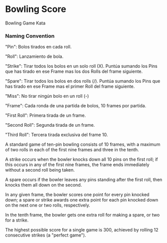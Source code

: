 # Bowling Score
Bowling Game Kata

### Naming Convention

"Pin": Bolos tirados en cada roll.

"Roll": Lanzamiento de bola.

"Strike": Tirar todos los bolos en un solo roll (X). Puntúa sumando los Pins que has tirado en ese Frame mas los dos Rolls del frame siguiente.

"Spare": Tirar todos los bolos en dos rolls (/). Puntúa sumando los Pins que has tirado en ese Frame mas el primer Roll del frame siguiente.

"Miss": No tirar ningún bolo en un roll (-)

"Frame": Cada ronda de una partida de bolos, 10 frames por partida.

"First Roll": Primera tirada de un frame.

"Second Roll": Segunda tirada de un frame.

"Third Roll": Tercera tirada exclusiva del frame 10.

A standard game of ten-pin bowling consists of 10 frames, with a maximum of two rolls in each of the first nine frames and three in the tenth. 

A strike occurs when the bowler knocks down all 10 pins on the first roll; if this occurs in any of the first nine frames, the frame ends immediately without a second roll being taken. 

A spare occurs if the bowler leaves any pins standing after the first roll, then knocks them all down on the second. 

In any given frame, the bowler scores one point for every pin knocked down; a spare or strike awards one extra point for each pin knocked down on the next one or two rolls, respectively.

In the tenth frame, the bowler gets one extra roll for making a spare, or two for a strike. 

The highest possible score for a single game is 300, achieved by rolling 12 consecutive strikes (a "perfect game").